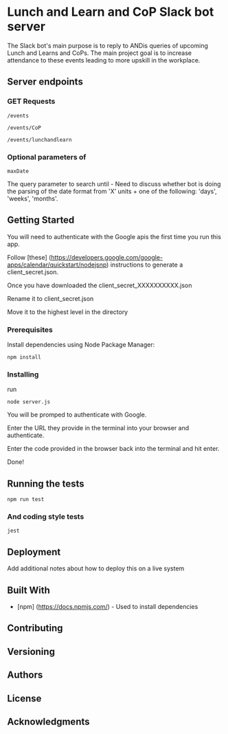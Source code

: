 # Lunch and Learn and CoP Slack bot server

The Slack bot's main purpose is to reply to ANDis queries of upcoming Lunch and Learns and CoPs. The main project goal is to increase attendance to these events leading to more upskill in the workplace.

## Server endpoints

### GET Requests 

```
/events
```

```
/events/CoP
```

```
/events/lunchandlearn
```

### Optional parameters of 
```
maxDate
```

The query parameter to search until - Need to discuss whether bot is doing the parsing of the date format from
'X' units + 
one of the following: 'days', 'weeks', 'months'.

## Getting Started
You will need to authenticate with the Google apis the first time you run this app. 

Follow [these] (https://developers.google.com/google-apps/calendar/quickstart/nodejsnp) instructions to generate a client_secret.json. 

Once you have downloaded the client_secret_XXXXXXXXXX.json

Rename it to client_secret.json

Move it to the highest level in the directory

### Prerequisites

Install dependencies using Node Package Manager:

```
npm install
```

### Installing

run
```
node server.js
```

You will be promped to authenticate with Google.

Enter the URL they provide in the terminal into your browser and authenticate.

Enter the code provided in the browser back into the terminal and hit enter. 

Done!

## Running the tests

```
npm run test
```

### And coding style tests

```
jest
```

## Deployment

Add additional notes about how to deploy this on a live system

## Built With

* [npm] (https://docs.npmjs.com/) - Used to install dependencies

## Contributing

## Versioning

## Authors

## License

## Acknowledgments






